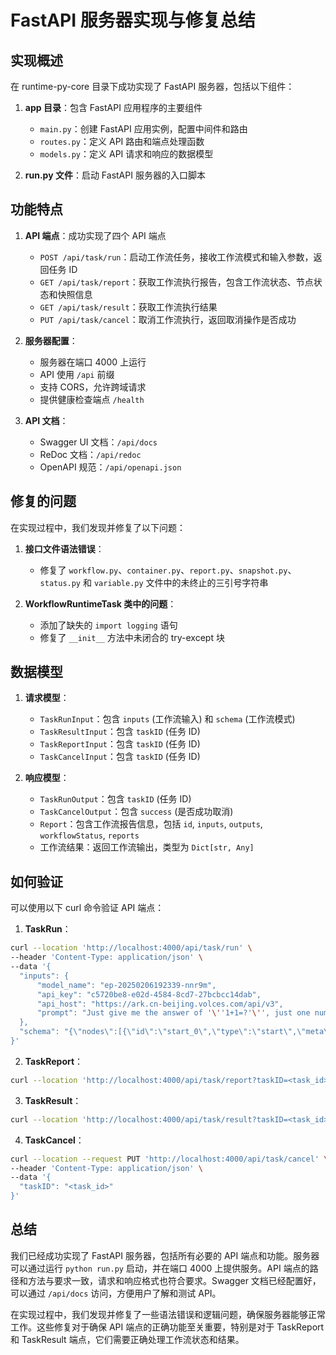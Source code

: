 # FastAPI 服务器实现与修复总结

## 实现概述

在 runtime-py-core 目录下成功实现了 FastAPI 服务器，包括以下组件：

1. **app 目录**：包含 FastAPI 应用程序的主要组件
   - `main.py`：创建 FastAPI 应用实例，配置中间件和路由
   - `routes.py`：定义 API 路由和端点处理函数
   - `models.py`：定义 API 请求和响应的数据模型

2. **run.py 文件**：启动 FastAPI 服务器的入口脚本

## 功能特点

1. **API 端点**：成功实现了四个 API 端点
   - `POST /api/task/run`：启动工作流任务，接收工作流模式和输入参数，返回任务 ID
   - `GET /api/task/report`：获取工作流执行报告，包含工作流状态、节点状态和快照信息
   - `GET /api/task/result`：获取工作流执行结果
   - `PUT /api/task/cancel`：取消工作流执行，返回取消操作是否成功

2. **服务器配置**：
   - 服务器在端口 4000 上运行
   - API 使用 `/api` 前缀
   - 支持 CORS，允许跨域请求
   - 提供健康检查端点 `/health`

3. **API 文档**：
   - Swagger UI 文档：`/api/docs`
   - ReDoc 文档：`/api/redoc`
   - OpenAPI 规范：`/api/openapi.json`

## 修复的问题

在实现过程中，我们发现并修复了以下问题：

1. **接口文件语法错误**：
   - 修复了 `workflow.py`、`container.py`、`report.py`、`snapshot.py`、`status.py` 和 `variable.py` 文件中的未终止的三引号字符串

2. **WorkflowRuntimeTask 类中的问题**：
   - 添加了缺失的 `import logging` 语句
   - 修复了 `__init__` 方法中未闭合的 try-except 块

## 数据模型

1. **请求模型**：
   - `TaskRunInput`：包含 `inputs` (工作流输入) 和 `schema` (工作流模式)
   - `TaskResultInput`：包含 `taskID` (任务 ID)
   - `TaskReportInput`：包含 `taskID` (任务 ID)
   - `TaskCancelInput`：包含 `taskID` (任务 ID)

2. **响应模型**：
   - `TaskRunOutput`：包含 `taskID` (任务 ID)
   - `TaskCancelOutput`：包含 `success` (是否成功取消)
   - `Report`：包含工作流报告信息，包括 `id`, `inputs`, `outputs`, `workflowStatus`, `reports`
   - 工作流结果：返回工作流输出，类型为 `Dict[str, Any]`

## 如何验证

可以使用以下 curl 命令验证 API 端点：

1. **TaskRun**：
```bash
curl --location 'http://localhost:4000/api/task/run' \
--header 'Content-Type: application/json' \
--data '{
  "inputs": {
      "model_name": "ep-20250206192339-nnr9m",
      "api_key": "c5720be8-e02d-4584-8cd7-27bcbcc14dab",
      "api_host": "https://ark.cn-beijing.volces.com/api/v3",
      "prompt": "Just give me the answer of '\''1+1=?'\'', just one number, no other words"
  },
  "schema": "{\"nodes\":[{\"id\":\"start_0\",\"type\":\"start\",\"meta\":{\"position\":{\"x\":0,\"y\":0}},\"data\":{\"title\":\"Start\",\"outputs\":{\"type\":\"object\",\"properties\":{\"model_name\":{\"key\":14,\"name\":\"model_name\",\"type\":\"string\",\"extra\":{\"index\":1},\"isPropertyRequired\":true},\"prompt\":{\"key\":5,\"name\":\"prompt\",\"type\":\"string\",\"extra\":{\"index\":3},\"isPropertyRequired\":true},\"api_key\":{\"key\":19,\"name\":\"api_key\",\"type\":\"string\",\"extra\":{\"index\":4},\"isPropertyRequired\":true},\"api_host\":{\"key\":20,\"name\":\"api_host\",\"type\":\"string\",\"extra\":{\"index\":5},\"isPropertyRequired\":true}},\"required\":[\"model_name\",\"prompt\",\"api_key\",\"api_host\"]}}},{\"id\":\"end_0\",\"type\":\"end\",\"meta\":{\"position\":{\"x\":1000,\"y\":0}},\"data\":{\"title\":\"End\",\"inputsValues\":{\"answer\":{\"type\":\"ref\",\"content\":[\"llm_0\",\"result\"]}},\"inputs\":{\"type\":\"object\",\"properties\":{\"answer\":{\"type\":\"string\"}}}}},{\"id\":\"llm_0\",\"type\":\"llm\",\"meta\":{\"position\":{\"x\":500,\"y\":0}},\"data\":{\"title\":\"LLM_0\",\"inputsValues\":{\"modelName\":{\"type\":\"ref\",\"content\":[\"start_0\",\"model_name\"]},\"apiKey\":{\"type\":\"ref\",\"content\":[\"start_0\",\"api_key\"]},\"apiHost\":{\"type\":\"ref\",\"content\":[\"start_0\",\"api_host\"]},\"temperature\":{\"type\":\"constant\",\"content\":0},\"prompt\":{\"type\":\"ref\",\"content\":[\"start_0\",\"prompt\"]},\"systemPrompt\":{\"type\":\"constant\",\"content\":\"You are a helpful AI assistant.\"}},\"inputs\":{\"type\":\"object\",\"required\":[\"modelName\",\"temperature\",\"prompt\"],\"properties\":{\"modelName\":{\"type\":\"string\"},\"apiKey\":{\"type\":\"string\"},\"apiHost\":{\"type\":\"string\"},\"temperature\":{\"type\":\"number\"},\"systemPrompt\":{\"type\":\"string\"},\"prompt\":{\"type\":\"string\"}}},\"outputs\":{\"type\":\"object\",\"properties\":{\"result\":{\"type\":\"string\"}}}}}],\"edges\":[{\"sourceNodeID\":\"start_0\",\"targetNodeID\":\"llm_0\"},{\"sourceNodeID\":\"llm_0\",\"targetNodeID\":\"end_0\"}]}"
}'
```

2. **TaskReport**：
```bash
curl --location 'http://localhost:4000/api/task/report?taskID=<task_id>'
```

3. **TaskResult**：
```bash
curl --location 'http://localhost:4000/api/task/result?taskID=<task_id>'
```

4. **TaskCancel**：
```bash
curl --location --request PUT 'http://localhost:4000/api/task/cancel' \
--header 'Content-Type: application/json' \
--data '{
  "taskID": "<task_id>"
}'
```

## 总结

我们已经成功实现了 FastAPI 服务器，包括所有必要的 API 端点和功能。服务器可以通过运行 `python run.py` 启动，并在端口 4000 上提供服务。API 端点的路径和方法与要求一致，请求和响应格式也符合要求。Swagger 文档已经配置好，可以通过 `/api/docs` 访问，方便用户了解和测试 API。

在实现过程中，我们发现并修复了一些语法错误和逻辑问题，确保服务器能够正常工作。这些修复对于确保 API 端点的正确功能至关重要，特别是对于 TaskReport 和 TaskResult 端点，它们需要正确处理工作流状态和结果。
